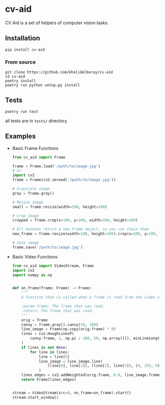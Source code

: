 # cv-aid
CV Aid is a set of helpers of computer vision tasks.

## Installation

`pip install cv-aid`

### From source

```
git clone https://github.com/khalidelboray/cv-aid
cd cv-aid
poetry install
poetry run python setup.py install
```

## Tests

`poetry run test`

all tests are in `tests/` directory.

## Examples

- Basic Frame Functions

    ```python
    from cv_aid import Frame

    frame = Frame.load('/path/to/image.jpg')
    # or
    import cv2
    frame = Frame(cv2.imread('/path/to/image.jpg'))

    # Grayscale image
    gray = frame.gray()

    # Resize image
    small = frame.resize(width=100, height=100)

    # Crop image
    cropped = frame.crop(x=100, y=100, width=100, height=100)

    # All methods return a new Frame object, so you can chain them
    new_frame = frame.resize(width=100, height=100).crop(x=100, y=100, width=100, height=100)

    # Save image
    frame.save('/path/to/image.jpg')
    ```

- Basic Video Functions

    ```python
    from cv_aid import VideoStream, Frame
    import cv2
    import numpy as np


    def on_frame(frame: Frame) -> Frame:
        """
        A function that is called when a frame is read from the video stream.

        :param frame: The frame that was read.
        :return: The frame that was read.
        """
        orig = frame
        canny = frame.gray().canny(50, 100)
        line_image = Frame(np.copy(orig.frame) * 0)
        lines = cv2.HoughLinesP(
            canny.frame, 1, np.pi / 180, 50, np.array([]), minLineLength=10, maxLineGap=5
        )
        if lines is not None:
            for line in lines:
                line = line[0]
                line_image = line_image.line(
                    (line[0], line[1]), (line[2], line[3]), (0, 255, 0), 3
                )
        lines_edges = cv2.addWeighted(orig.frame, 0.8, line_image.frame, 1, 1)
        return Frame(lines_edges)


    stream = VideoStream(src=0, on_frame=on_frame).start()
    stream.start_window()
    ```